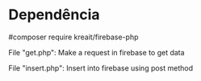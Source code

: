 # Dependência
#composer require kreait/firebase-php


File "get.php": 
Make a request in firebase to get data

File "insert.php":
Insert into firebase using post method

